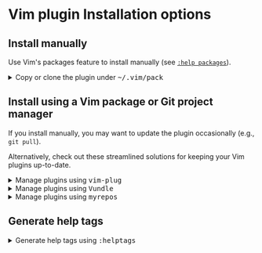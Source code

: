 # Vim plugin Installation options

## Install manually

Use Vim's packages feature to install manually (see
[`:help packages`](https://vimhelp.org/repeat.txt.html#packages)).

<details>
  <summary>Copy or clone the plugin under <tt>~/.vim/pack</tt></summary>

- If you want the package to automatically load on Vim startup, install
  it under a `start/` directory, e.g.,

    ```
    mkdir -p ~/.vim/pack/embrace-vim/start
    cd ~/.vim/pack/embrace-vim/start
    ```

  If you want to load the package manually, install it under an
  `opt/` directory instead (see
  [`:help pack-add`](https://vimhelp.org/repeat.txt.html#pack-add)):

    ```
    mkdir -p ~/.vim/pack/embrace-vim/opt
    cd ~/.vim/pack/embrace-vim/opt
    ```

- Then clone the project to the desired path:

    ```
    git clone https://github.com/embrace-vim/vim-goto-file-sh.git
    ```

  - If you installed under a `start/` directory, either restart
    Vim to load it, or load it manually to avoid restarting:

      ```
      :packadd! vim-goto-file-sh
      ```

  - If you installed to the optional path (under `opt/`), you'll need
    to load it manually when you want to use it, e.g.:

      ```
      :packadd! vim-goto-file-sh
      ```

</details>

## Install using a Vim package or Git project manager

[vim-plug]: https://github.com/junegunn/vim-plug
[Vundle]: https://github.com/VundleVim/Vundle.vim
[myrepos]: https://myrepos.branchable.com/
[ohmyrepos]: https://github.com/landonb/ohmyrepos
[pathogen]: https://github.com/tpope/vim-pathogen
[vim-addon-manager]: https://packages.qa.debian.org/v/vim-addon-manager.html

If you install manually, you may want to update the plugin
occasionally (e.g., `git pull`).

Alternatively, check out these streamlined solutions for
keeping your Vim plugins up-to-date.

<details>
  <summary>Manage plugins using <tt>vim-plug</tt></summary>

- If you'd like to be able to update from within Vim, you could use
  [`vim-plug`][vim-plug].

- You could then skip the installation steps above and register
  the plugin like this, e.g.:

  ```
  call plug#begin()

  " List your plugins here
  Plug 'embrace-vim/vim-goto-file-sh'

  call plug#end()
  ```

- And to update, call:

    ```
    :PlugUpdate
    ```
</details>

<details>
  <summary>Manage plugins using <tt>Vundle</tt></summary>

- [`Vundle`][Vundle] is another Vim plugin manager,
  similar to [`vim-plug`][vim-plug].

- You'd configure it something like this:

  ```
  set nocompatible              " be iMproved, required
  filetype off                  " required

  " set the runtime path to include Vundle and initialize
  set rtp+=~/.vim/bundle/Vundle.vim
  call vundle#begin()
  " alternatively, pass a path where Vundle should install plugins
  "call vundle#begin('~/some/path/here')

  " let Vundle manage Vundle, required
  Plugin 'VundleVim/Vundle.vim'

  Plugin 'embrace-vim/vim-goto-file-sh'

  " All of your Plugins must be added before the following line
  call vundle#end()            " required
  filetype plugin indent on    " required
  " To ignore plugin indent changes, instead use:
  "filetype plugin on
  ```

- And then to update, call one of these:

  ```
  :PluginInstall!
  :PluginUpdate
  ```
</details>

[//]: # ([<details open> if you want § unfolded by default])

<details>
  <summary>Manage plugins using <tt>myrepos</tt></summary>

- Or, if you're like the author, you could use a multi-repo Git
  project management tool, such as [`myrepos`][myrepos]
  (along with the author's library, [`ohmyrepos`][ohmyrepos]).

- With [`myrepos`][myrepos], you could update all your Git repos with
  the following command:

  ```
  mr -d / pull
  ```

- Alternatively, if you use [`ohmyrepos`][ohmyrepos], you could pull
  just Vim plugin changes with something like this:

    ```
    MR_INCLUDE=vim-plugins mr -d / pull
    ```

  - Provided that you identify your vim-plugins using the 'skip' action, e.g.:

      ```
      # Put this in ~/.mrconfig, or something loaded by it.
      [DEFAULT]
      skip = mr_exclusive "vim-plugins"

      [pack/embrace-vim/start/vim-goto-file-sh]
      lib = remote_set origin https://github.com/embrace-vim/vim-goto-file-sh.git

      [DEFAULT]
      skip = false
      ```
</details>

## Generate help tags

<details>
  <summary>Generate help tags using <tt>:helptags</tt></summary>

- Tell Vim to rebuild the online help docs (you only need to run
  this once, or after installing a new plugin):

    ```
    :helptags ALL
    ```

  See [`:help helptags`](https://vimhelp.org/helphelp.txt.html#%3Ahelptags).

- You can also rebuild help tags from your terminal, e.g.:

    ```
    cd ~/.vim/pack/embrace-vim/start
    vim -u NONE -c "helptags vim-goto-file-sh/doc" -c q
    ```

Then whenever you want to reference the help from Vim, run:

  ```
  :help vim-goto-file-sh
  ```

</details>

